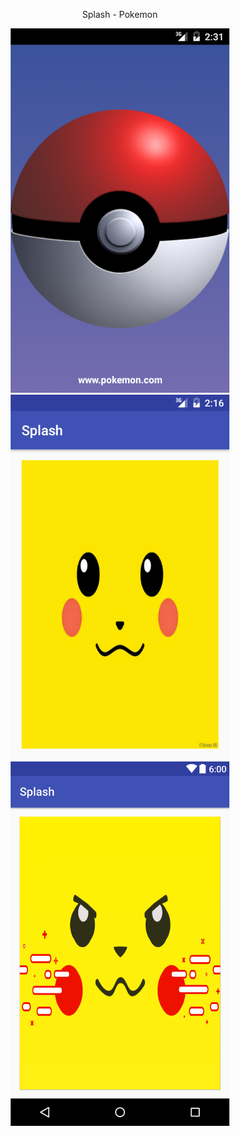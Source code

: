 
<p align="center">Splash - Pokemon</p>
 
 <p align="center">
  <img src="https://github.com/Enschrogelio/Splash-Pokemon/blob/master/example%20view%201.png?raw=true" width="350"/>
  <img src="https://github.com/Enschrogelio/Splash-Pokemon/blob/master/example%20view%202.png?raw=true" width="350"/>
  <img src="https://github.com/Enschrogelio/Splash-Pokemon/blob/master/example%20view%203.png?raw=true" width="350"/>
  </p>

